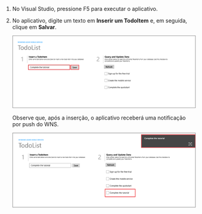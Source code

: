 
1. No Visual Studio, pressione F5 para executar o aplicativo.

2. No aplicativo, digite um texto em **Inserir um TodoItem** e, em seguida, clique em **Salvar**.

   	![](./media/mobile-services-windows-store-test-push/mobile-quickstart-push1.png)

   	Observe que, após a inserção, o aplicativo receberá uma notificação por push do WNS.

   	![](./media/mobile-services-windows-store-test-push/mobile-quickstart-push2.png)

<!---HONumber=July15_HO2-->